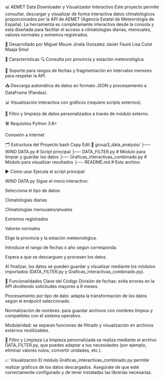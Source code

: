 📊 AEMET Data Downloader y Visualizador Interactivo
Este proyecto permite consultar, descargar y visualizar de forma interactiva datos climatológicos proporcionados por la API de AEMET (Agencia Estatal de Meteorología de España). La herramienta es completamente interactiva desde la consola y está diseñada para facilitar el acceso a climatologías diarias, mensuales, valores normales y extremos registrados.

👥 Desarrollado por
Miguel Moure
Jinela Gonzalez
Javier Fauré
Lisa Culot
Maaja Smul

🚀 Características
🔍 Consulta por provincia y estación meteorológica.

📆 Soporte para rangos de fechas y fragmentación en intervalos menores para respetar la API.

📥 Descarga automática de datos en formato JSON y procesamiento a DataFrame (Pandas).

📊 Visualización interactiva con gráficos (requiere scripts externos).

🧼 Filtro y limpieza de datos personalizados a través de módulo externo.

🛠️ Requisitos
Python 3.8+

Conexión a internet

🗂️ Estructura del Proyecto
bash
Copy
Edit
📁 group3_data_analysis/
├── WIND DATA.py                         # Script principal
├── DATA_FILTER.py                       # Módulo para limpiar y guardar los datos
├── Graficas_interactivas_combinado.py   # Módulo para visualizar resultados
├── README.md                            # Este archivo

▶️ Cómo usar
Ejecuta el script principal:

WIND DATA.py
Sigue el menú interactivo:

Selecciona el tipo de datos:

Climatologías diarias

Climatologías mensuales/anuales

Extremos registrados

Valores normales

Elige la provincia y la estación meteorológica.

Introduce el rango de fechas o año según corresponda.

Espera a que se descarguen y procesen los datos.

Al finalizar, los datos se pueden guardar y visualizar mediante los módulos importados (DATA_FILTER.py y Graficas_interactivas_combinado.py).

🧠 Funcionalidades Clave del Código
División de fechas: evita errores en la API dividiendo solicitudes mayores a 6 meses.

Procesamiento por tipo de dato: adapta la transformación de los datos según el endpoint seleccionado.

Normalización de nombres: para guardar archivos con nombres limpios y compatibles con el sistema operativo.

Modularidad: se separan funciones de filtrado y visualización en archivos externos reutilizables.

🧼 Filtro y Limpieza
La limpieza personalizada se realiza mediante el archivo DATA_FILTER.py, que puedes adaptar a tus necesidades (por ejemplo, eliminar valores nulos, convertir unidades, etc.).

📈 Visualización
El módulo Graficas_interactivas_combinado.py permite realizar gráficos de los datos descargados. Asegúrate de que esté correctamente configurado y de tener instaladas las librerías necesarias.

